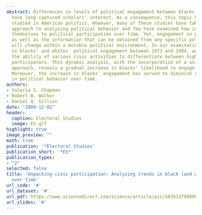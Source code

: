 ```yaml
---
abstract: Differences in levels of political engagement between blacks and whites
  have long captured scholars' interest. As a consequence, this topic has been heavily
  studied in American politics. However, many of these studies have taken a static
  approach to analyzing political behavior and few have examined how individuals orient
  themselves to political participation over time. Yet, engagement in political behavior
  as well as the information that can be obtained from any specific political action
  will change within a mutable political environment. In our examination of patterns
  in blacks' and whites' political engagement between 1973 and 1994, we investigate
  the ability of various civic activities to differentiate between high and low propensity
  participators. This dynamic analysis, with the incorporation of a unique methodological
  approach, reveals a gradual increase in blacks' likelihood to engage in politics.
  Moreover, the increase in blacks' engagement has served to diminish racial disparities
  in political behavior over time.
authors:
- Valeria S. Chapman
- Robert W. Walker
- Daniel Q. Gillion
date: "2009-12-02"
header:
  caption: Electoral Studies
  image: ES.gif
highlight: true
image_preview: ""
math: true
publication: '*Electoral Studies'
publication_short: '*ES*'
publication_types:
- "2"
selected: false
title: 'Unpacking civic participation: Analyzing trends in black [and white] participation
  over time'
url_code: '#'
url_dataset: '#'
url_pdf: https://www.sciencedirect.com/science/article/pii/S0261379409000560
url_slides: '#'
---
```

